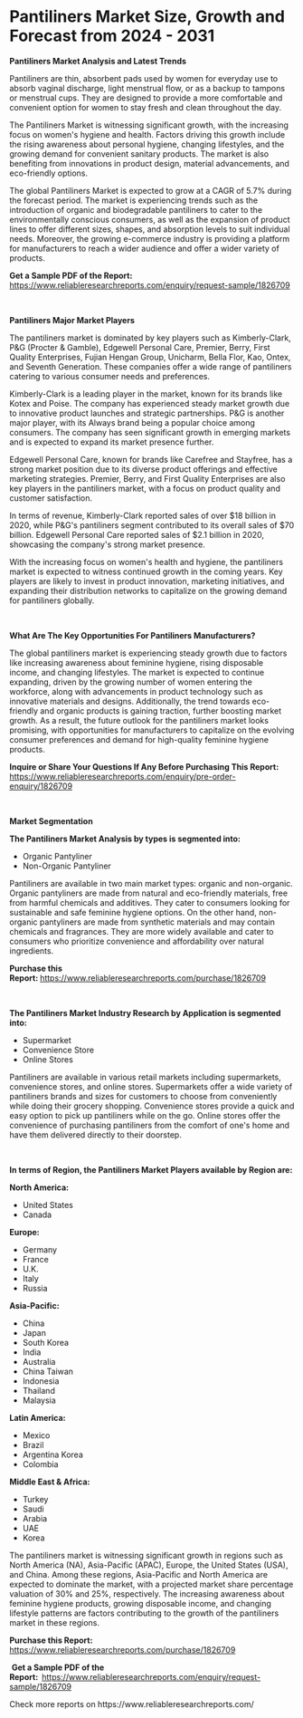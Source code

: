 <p><h1>Pantiliners Market Size, Growth and Forecast from 2024 - 2031</h1></p><p><strong>Pantiliners Market Analysis and Latest Trends</strong></p>
<p><p>Pantiliners are thin, absorbent pads used by women for everyday use to absorb vaginal discharge, light menstrual flow, or as a backup to tampons or menstrual cups. They are designed to provide a more comfortable and convenient option for women to stay fresh and clean throughout the day.</p><p>The Pantiliners Market is witnessing significant growth, with the increasing focus on women's hygiene and health. Factors driving this growth include the rising awareness about personal hygiene, changing lifestyles, and the growing demand for convenient sanitary products. The market is also benefiting from innovations in product design, material advancements, and eco-friendly options.</p><p>The global Pantiliners Market is expected to grow at a CAGR of 5.7% during the forecast period. The market is experiencing trends such as the introduction of organic and biodegradable pantiliners to cater to the environmentally conscious consumers, as well as the expansion of product lines to offer different sizes, shapes, and absorption levels to suit individual needs. Moreover, the growing e-commerce industry is providing a platform for manufacturers to reach a wider audience and offer a wider variety of products.</p></p>
<p><strong>Get a Sample PDF of the Report:&nbsp;</strong> <a href="https://www.reliableresearchreports.com/enquiry/request-sample/1826709">https://www.reliableresearchreports.com/enquiry/request-sample/1826709</a></p>
<p>&nbsp;</p>
<p><strong>Pantiliners Major Market Players</strong></p>
<p><p>The pantiliners market is dominated by key players such as Kimberly-Clark, P&G (Procter & Gamble), Edgewell Personal Care, Premier, Berry, First Quality Enterprises, Fujian Hengan Group, Unicharm, Bella Flor, Kao, Ontex, and Seventh Generation. These companies offer a wide range of pantiliners catering to various consumer needs and preferences.</p><p>Kimberly-Clark is a leading player in the market, known for its brands like Kotex and Poise. The company has experienced steady market growth due to innovative product launches and strategic partnerships. P&G is another major player, with its Always brand being a popular choice among consumers. The company has seen significant growth in emerging markets and is expected to expand its market presence further.</p><p>Edgewell Personal Care, known for brands like Carefree and Stayfree, has a strong market position due to its diverse product offerings and effective marketing strategies. Premier, Berry, and First Quality Enterprises are also key players in the pantiliners market, with a focus on product quality and customer satisfaction.</p><p>In terms of revenue, Kimberly-Clark reported sales of over $18 billion in 2020, while P&G's pantiliners segment contributed to its overall sales of $70 billion. Edgewell Personal Care reported sales of $2.1 billion in 2020, showcasing the company's strong market presence.</p><p>With the increasing focus on women's health and hygiene, the pantiliners market is expected to witness continued growth in the coming years. Key players are likely to invest in product innovation, marketing initiatives, and expanding their distribution networks to capitalize on the growing demand for pantiliners globally.</p></p>
<p>&nbsp;</p>
<p><strong>What Are The Key Opportunities For Pantiliners Manufacturers?</strong></p>
<p><p>The global pantiliners market is experiencing steady growth due to factors like increasing awareness about feminine hygiene, rising disposable income, and changing lifestyles. The market is expected to continue expanding, driven by the growing number of women entering the workforce, along with advancements in product technology such as innovative materials and designs. Additionally, the trend towards eco-friendly and organic products is gaining traction, further boosting market growth. As a result, the future outlook for the pantiliners market looks promising, with opportunities for manufacturers to capitalize on the evolving consumer preferences and demand for high-quality feminine hygiene products.</p></p>
<p><strong>Inquire or Share Your Questions If Any Before Purchasing This Report:</strong> <a href="https://www.reliableresearchreports.com/enquiry/pre-order-enquiry/1826709">https://www.reliableresearchreports.com/enquiry/pre-order-enquiry/1826709</a></p>
<p>&nbsp;</p>
<p><strong>Market Segmentation</strong></p>
<p><strong>The Pantiliners Market Analysis by types is segmented into:</strong></p>
<p><ul><li>Organic Pantyliner</li><li>Non-Organic Pantyliner</li></ul></p>
<p><p>Pantiliners are available in two main market types: organic and non-organic. Organic pantyliners are made from natural and eco-friendly materials, free from harmful chemicals and additives. They cater to consumers looking for sustainable and safe feminine hygiene options. On the other hand, non-organic pantyliners are made from synthetic materials and may contain chemicals and fragrances. They are more widely available and cater to consumers who prioritize convenience and affordability over natural ingredients.</p></p>
<p><strong>Purchase this Report:&nbsp;</strong><a href="https://www.reliableresearchreports.com/purchase/1826709">https://www.reliableresearchreports.com/purchase/1826709</a></p>
<p>&nbsp;</p>
<p><strong>The Pantiliners Market Industry Research by Application is segmented into:</strong></p>
<p><ul><li>Supermarket</li><li>Convenience Store</li><li>Online Stores</li></ul></p>
<p><p>Pantiliners are available in various retail markets including supermarkets, convenience stores, and online stores. Supermarkets offer a wide variety of pantiliners brands and sizes for customers to choose from conveniently while doing their grocery shopping. Convenience stores provide a quick and easy option to pick up pantiliners while on the go. Online stores offer the convenience of purchasing pantiliners from the comfort of one's home and have them delivered directly to their doorstep.</p></p>
<p>&nbsp;</p>
<p><strong>In terms of Region, the Pantiliners Market Players available by Region are:</strong></p>
<p>
    <p> <strong> North America: </strong>
        <ul>
            <li>United States</li>
            <li>Canada</li>
        </ul>
        </p> 
    <p> <strong> Europe: </strong>
        <ul>
            <li>Germany</li>
            <li>France</li>
            <li>U.K.</li>
            <li>Italy</li>
            <li>Russia</li>
        </ul>
        </p> 
    <p> <strong> Asia-Pacific: </strong>
        <ul>
            <li>China</li>
            <li>Japan</li>
            <li>South Korea</li>
            <li>India</li>
            <li>Australia</li>
            <li>China Taiwan</li>
            <li>Indonesia</li>
            <li>Thailand</li>
            <li>Malaysia</li>
        </ul>
        </p> 
    <p> <strong> Latin America: </strong>
        <ul>
            <li>Mexico</li>
            <li>Brazil</li>
            <li>Argentina Korea</li>
            <li>Colombia</li>
        </ul>
        </p> 
    <p> <strong> Middle East & Africa: </strong>
        <ul>
            <li>Turkey</li>
            <li>Saudi</li>
            <li>Arabia</li>
            <li>UAE</li>
            <li>Korea</li>
        </ul>
    </p>
    </p>
<p><p>The pantiliners market is witnessing significant growth in regions such as North America (NA), Asia-Pacific (APAC), Europe, the United States (USA), and China. Among these regions, Asia-Pacific and North America are expected to dominate the market, with a projected market share percentage valuation of 30% and 25%, respectively. The increasing awareness about feminine hygiene products, growing disposable income, and changing lifestyle patterns are factors contributing to the growth of the pantiliners market in these regions.</p></p>
<p><strong>Purchase this Report: </strong><a href="https://www.reliableresearchreports.com/purchase/1826709">https://www.reliableresearchreports.com/purchase/1826709</a></p>
<p>&nbsp;<strong>Get a Sample PDF of the Report:&nbsp;&nbsp;</strong><a href="https://www.reliableresearchreports.com/enquiry/request-sample/1826709">https://www.reliableresearchreports.com/enquiry/request-sample/1826709</a></p>
<p><strong></strong></p>
<p>Check more reports on https://www.reliableresearchreports.com/</p>